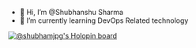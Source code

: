 - 👋 Hi, I’m @Shubhanshu Sharma
- 🌱 I’m currently learning DevOps Related technology 



[![@shubhamjpg's Holopin board](https://holopin.me/shubhamjpg)](https://holopin.io/@shubhamjpg)


<!---
Shubhamjpg/Shubhamjpg is a ✨ special ✨ repository because its `README.md` (this file) appears on your GitHub profile.
You can click the Preview link to take a look at your changes.
--->
